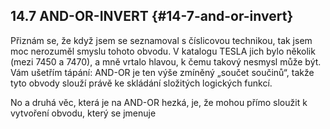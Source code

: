## 14.7 AND-OR-INVERT {#14-7-and-or-invert}

Přiznám se, že když jsem se seznamoval s číslicovou technikou, tak jsem moc nerozuměl smyslu tohoto obvodu. V katalogu TESLA jich bylo několik (mezi 7450 a 7470), a mně vrtalo hlavou, k čemu takový nesmysl může být. Vám ušetřím tápání: AND-OR je ten výše zmíněný „součet součinů“, takže tyto obvody slouží právě ke skládání složitých logických funkcí.

No a druhá věc, která je na AND-OR hezká, je, že mohou přímo sloužit k vytvoření obvodu, který se jmenuje